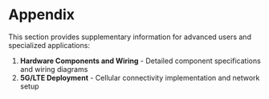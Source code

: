 # Appendix

This section provides supplementary information for advanced users and specialized applications:

1. **Hardware Components and Wiring** - Detailed component specifications and wiring diagrams
2. **5G/LTE Deployment** - Cellular connectivity implementation and network setup
